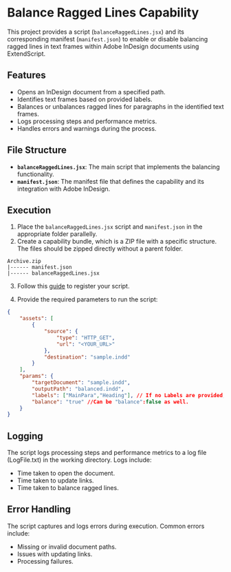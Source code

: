 # Balance Ragged Lines Capability

This project provides a script (`balanceRaggedLines.jsx`) and its corresponding manifest (`manifest.json`) to enable or disable balancing ragged lines in text frames within Adobe InDesign documents using ExtendScript.

## Features

- Opens an InDesign document from a specified path.
- Identifies text frames based on provided labels.
- Balances or unbalances ragged lines for paragraphs in the identified text frames.
- Logs processing steps and performance metrics.
- Handles errors and warnings during the process.

## File Structure

- **`balanceRaggedLines.jsx`**: The main script that implements the balancing functionality.
- **`manifest.json`**: The manifest file that defines the capability and its integration with Adobe InDesign.

## Execution

1. Place the `balanceRaggedLines.jsx` script and `manifest.json` in the appropriate folder parallelly.
2. Create a capability bundle, which is a ZIP file with a specific structure. The files should be zipped directly without a parent folder.
```
Archive.zip  
|------ manifest.json  
|------ balanceRaggedLines.jsx  
```
3. Follow this [guide](https://developer.adobe.com/firefly-services/docs/indesign-apis/how-tos/working-with-capabilities-api/) to register your script.

4. Provide the required parameters to run the script:

```json
{
	"assets": [
		{
			"source": {
				"type": "HTTP_GET",
				"url": "<YOUR_URL>"
			},
			"destination": "sample.indd"
		}
	],
	"params": {
		"targetDocument": "sample.indd",
		"outputPath": "balanced.indd",
		"labels": ["MainPara","Heading"], // If no Labels are provided, this script will balance ragged lines or unbalance ragged lines all of the text frames in the document.
		"balance": "true" //Can be "balance":false as well.
	}
}
```

## Logging
The script logs processing steps and performance metrics to a log file (LogFile.txt) in the working directory. Logs include:

- Time taken to open the document.
- Time taken to update links.
- Time taken to balance ragged lines.

## Error Handling
The script captures and logs errors during execution. Common errors include:

- Missing or invalid document paths.
- Issues with updating links.
- Processing failures.
